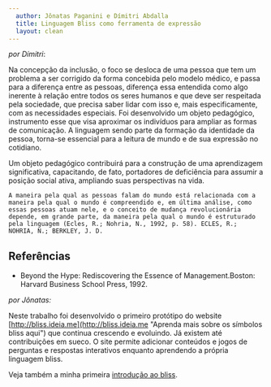 ```yaml
---
  author: Jônatas Paganini e Dímitri Abdalla
  title: Linguagem Bliss como ferramenta de expressão
  layout: clean
---
```


_por Dímitri_:

Na concepção da inclusão, o foco se desloca de uma pessoa que tem um problema a ser corrigido da forma concebida pelo modelo médico, e passa para a diferença entre as pessoas, diferença essa entendida como algo inerente à relação entre todos os seres humanos e que deve ser respeitada pela sociedade, que precisa saber lidar com isso e, mais especificamente, com as necessidades especiais.
Foi desenvolvido um objeto pedagógico, instrumento esse que visa aproximar os indivíduos para ampliar as formas de comunicação. A linguagem sendo parte da formação da identidade da pessoa, torna-se essencial para a leitura de mundo e de sua expressão no cotidiano.

Um objeto pedagógico contribuirá para a construção de uma aprendizagem significativa, capacitando, de fato, portadores de deficiência para assumir a posição social ativa, ampliando suas perspectivas na vida.

    A maneira pela qual as pessoas falam do mundo está relacionada com a maneira pela qual o mundo é compreendido e, em última análise, como essas pessoas atuam nele, e o conceito de mudança revolucionária depende, em grande parte, da maneira pela qual o mundo é estruturado pela linguagem (Ecles, R.; Nohria, N., 1992, p. 58). ECLES, R.; NOHRIA, N.; BERKLEY, J. D. 


## Referências 

* Beyond the Hype: Rediscovering the Essence of Management.Boston: Harvard Business School Press, 1992. 


_por Jônatas:_

Neste trabalho foi desenvolvido o primeiro protótipo do website [http://bliss.ideia.me](http://bliss.ideia.me "Aprenda mais sobre os símbolos bliss aqui") que continua crescendo e evoluindo. Já existem até contribuições em sueco. O site permite adicionar conteúdos e jogos de perguntas e respostas interativos enquanto aprendendo a própria linguagem bliss.

Veja também a minha primeira [introdução ao bliss](/jonatas/intro_bliss.html).


